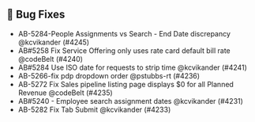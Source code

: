 ## 🐛 Bug Fixes

- AB-5284-People Assignments vs Search - End Date discrepancy @kcvikander (#4245)
- AB#5258 Fix Service Offering only uses rate card default bill rate @codeBelt (#4240)
- AB#5284 Use ISO date for requests to strip time @kcvikander (#4241)
- AB-5266-fix pdp dropdown order  @pstubbs-rt (#4236)
- AB-5272 Fix Sales pipeline listing page displays $0 for all Planned Revenue @codeBelt (#4235)
- AB#5240 - Employee search assignment dates @kcvikander (#4231)
- AB-5282 Fix Tab Submit @kcvikander (#4233)